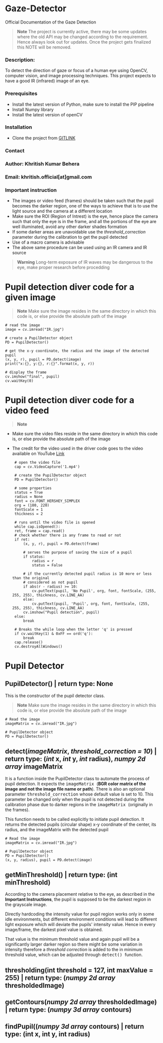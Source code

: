 # Gaze-Detector
Official Documentation of the Gaze Detection

> **Note** The project is currently active, there may be some updates where the old API may be changed according to the requirement. Hence always look out for updates. Once the project gets finalized this NOTE will be removed.

### Description:

To detect the direction of gaze or focus of a human eye using OpenCV, computer vision, and image processing techniques. This project expects to have a good IR (infrared) image of an eye. 

### Prerequisites

- Install the latest version of Python, make sure to install the PIP pipeline 
- Install Numpy library
- Install the latest version of openCV

### Installation

- Clone the project from [GITLINK](https://github.com/khritish17/Gaze-Detector.git)

### Contact

### Author: Khritish Kumar Behera

### Email: khritish.official[at]gmail.com

### Important instruction
- The images or video feed (frames) should be taken such that the pupil becomes the darker region, one of the ways to achieve that is to use the light source and the camera at a different location
- Make sure the ROI (Region of Intrest) is the eye, hence place the camera such that only the eye is in the frame, and all the portions of the eye are well illuminated, avoid any other darker shades formation
- If some darker areas are unavoidable use the *threshold_correction* parameter during the calibration to get the pupil detected
- Use of a macro camera is advisable
- The above same procedure can be used using an IR camera and IR source
> **Warning** Long-term exposure of IR waves may be dangerous to the eye, make proper research before procedding 

# Pupil detection diver code for a given image
> **Note** Make sure the image resides in the same directory in which this code is, or else provide the absolute path of the image

    # read the image
    image = cv.imread("IR.jpg")

    # create a PupilDetector object
    PD = PupilDetector()

    # get the x-y coordinate, the radius and the image of the detected pupil 
    (x, y, r), pupil = PD.detect(image)
    print("x:{}, y:{}, r:{}".format(x, y, r))

    # display the frame
    cv.imshow("final", pupil)
    cv.waitKey(0)

# Pupil detection diver code for a video feed
> **Note**
 - Make sure the video files reside in the same directory in which this code is, or else provide the absolute path of the image
 - The credit for the video used in the driver code goes to the video available on YouTube [Link](https://youtu.be/vAgGeLJ37iU)


        # open the video file 
        cap = cv.VideoCapture('1.mp4')
        
        # create the PupilDetector object
        PD = PupilDetector()
        
        # some properties
        status = True
        radius = None
        font = cv.FONT_HERSHEY_SIMPLEX
        org = (180, 220)
        fontScale = 1
        thickness = 2
        
        # runs until the video file is opened  
        while cap.isOpened():
        ret, frame = cap.read()
        # check whether there is any frame to read or not
        if ret:
            (x, y, r), pupil = PD.detect(frame)
        
            # serves the purpose of saving the size of a pupil
            if status:
                radius = r
                status = False
        
            # if the currently detected pupil radius is 10 more or less than the original
            # considered as not pupil
            if abs(r - radius) >= 10:
                cv.putText(pupil, 'No Pupil', org, font, fontScale, (255, 255, 255), thickness, cv.LINE_AA)
            else:
                cv.putText(pupil, 'Pupil', org, font, fontScale, (255, 255, 255), thickness, cv.LINE_AA)
            cv.imshow("Pupil detection", pupil)
        else:
            break
        
        # Breaks the while loop when the letter 'q' is pressed 
        if cv.waitKey(1) & 0xFF == ord('q'):
            break
        cap.release()
        cv.destroyAllWindows()

# Pupil Detector

## PupilDetector() | return type: None
This is the constructor of the pupil detector class.    
>**Note** Make sure the image resides in the same directory in which this code is, or else provide the absolute path of the image

    # Read the image
    imageMatrix = cv.imread("IR.jpg")
    
    # PupilDetector object
    PD = PupilDetector()

## detect(*imageMatrix*, *threshold_correction = 10*) | return type: (*int* x, *int* y, *int* radius), *numpy 2d array* imageMatrix
It is a function inside the PupilDetector class to automate the process of pupil detection. It expects the <kbd> imageMatrix </kbd> (**BGR color matrix of the image and not the image file name or path**). There is also an optional parameter <kbd>threshold_correction</kbd> whose default value is set to 10. This parameter be changed only when the pupil is not detected during the calibration phase due to darker regions in the <kbd> imageMatrix </kbd> (originally in the frames). 

This function needs to be called explicitly to initiate pupil detection. It returns the detected pupils (circular shape) x-y coordinate of the center, its radius, and the imageMatrix with the detected pupil

    
    # Read the image
    imageMatrix = cv.imread("IR.jpg")
    
    # PupilDetector object
    PD = PupilDetector()
    (x, y, radius), pupil = PD.detect(image)

## getMinThreshold() | return type: (int minThreshold)
According to the camera placement relative to the eye, as described in the **Important Instructions**, the pupil is supposed to be the darkest region in the grayscale image. 

Directly hardcoding the intensity value for pupil region works only in some idle environments, but different environment conditions will lead to different light exposure which will deviate the pupils' intensity value. Hence in every image/frame, the darkest pixel value is obtained. 

That value is the minimum threshold value and again pupil will be a significantly larger darker region so there might be some variation in intensity therefore a *threshold correction* is added to the in minimum threshold value, which can be adjusted through <kbd> detect() </kbd>function.

## thresholding(int threshold = 127, int maxValue = 255) | return type: (*numpy 2d array* thresholdedImage)
## getContours(*numpy 2d array* thresholdedImage) | return type: (*numpy 3d array* contours)
## findPupil((*numpy 3d array* contours) | return type: (int x, int y, int radius)
